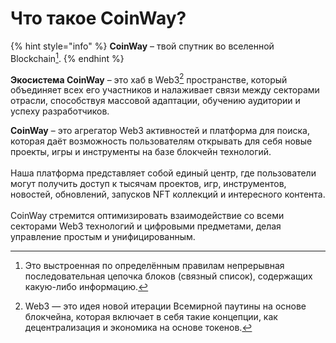 # Что такое CoinWay?

{% hint style="info" %}
**CoinWay** – твой спутник во вселенной Blockchain[^1].
{% endhint %}

**Экосистема CoinWay** – это хаб в Web3[^2] пространстве, который объединяет всех его участников и налаживает связи между секторами отрасли, способствуя массовой адаптации, обучению аудитории и успеху разработчиков.

**CoinWay** – это агрегатор Web3 активностей и платформа для поиска, которая даёт возможность пользователям открывать для себя новые проекты, игры и инструменты на базе блокчейн технологий.\
\
Наша платформа представляет собой единый центр, где пользователи могут получить доступ к тысячам проектов, игр, инструментов, новостей, обновлений, запусков NFT коллекций и интересного контента. \
\
CoinWay стремится оптимизировать взаимодействие со всеми секторами Web3 технологий и цифровыми предметами, делая управление простым и унифицированным.

[^1]: Это выстроенная по определённым правилам непрерывная последовательная цепочка блоков (связный список), содержащих какую-либо информацию.

[^2]: Web3 — это идея новой итерации Всемирной паутины на основе блокчейна, которая включает в себя такие концепции, как децентрализация и экономика на основе токенов.
